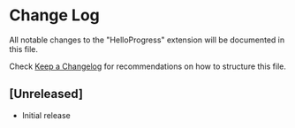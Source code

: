 # Change Log

All notable changes to the "HelloProgress" extension will be documented in this file.

Check [Keep a Changelog](http://keepachangelog.com/) for recommendations on how to structure this file.

## [Unreleased]

- Initial release